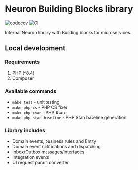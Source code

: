 # Neuron Building Blocks library 
[![codecov](https://codecov.io/github/X0GT0X/neuron-building-blocks/branch/main/graph/badge.svg?token=SHIZD4WVB5)](https://codecov.io/github/X0GT0X/neuron-building-blocks)
[![CI](https://github.com/X0GT0X/neuron-building-blocks/actions/workflows/ci.yml/badge.svg)](https://github.com/X0GT0X/neuron-building-blocks/actions/workflows/ci.yml)

Internal Neuron library with Building blocks for microservices.

## Local development

### Requirements
1. PHP (^8.4)
2. Composer

### Available commands
- `make test` - unit testing
- `make php-cs` - PHP CS fixer
- `make php-stan` - PHP Stan
- `make php-stan-baseline` - PHP Stan baseline generation

### Library includes
- Domain events, business rules and Entity
- Domain event notifications and dispatching
- Inbox/Outbox messages/interfaces
- Integration events
- UI request param converter
